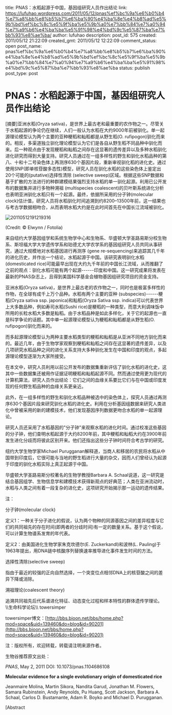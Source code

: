 title: PNAS：水稻起源于中国，基因组研究人员作出结论
link: https://lufuhao.wordpress.com/2011/05/12/pnas%ef%bc%9a%e6%b0%b4%e7%a8%bb%e8%b5%b7%e6%ba%90%e4%ba%8e%e4%b8%ad%e5%9b%bd%ef%bc%8c%e5%9f%ba%e5%9b%a0%e7%bb%84%e7%a0%94%e7%a9%b6%e4%ba%ba%e5%91%98%e4%bd%9c%e5%87%ba%e7%bb%93%e8%ae%ba/
author: lufuhao
description: 
post_id: 575
created: 2011/05/12 21:22:09
created_gmt: 2011/05/12 12:22:09
comment_status: open
post_name: pnas%ef%bc%9a%e6%b0%b4%e7%a8%bb%e8%b5%b7%e6%ba%90%e4%ba%8e%e4%b8%ad%e5%9b%bd%ef%bc%8c%e5%9f%ba%e5%9b%a0%e7%bb%84%e7%a0%94%e7%a9%b6%e4%ba%ba%e5%91%98%e4%bd%9c%e5%87%ba%e7%bb%93%e8%ae%ba
status: publish
post_type: post

# PNAS：水稻起源于中国，基因组研究人员作出结论

[摘要]亚洲水稻(Oryza sativa)，是世界上最古老和最重要的农作物之一。尽管关于水稻起源的争论仍在继续，人们一般认为水稻在大约9000年前被驯化。单一起源理论模型认为两个主要的亚种粳稻和籼稻都是从野生稻(O. rufipogon)驯化而来的。相反，多渠道独立驯化理论模型认为它们是各自从野生稻不同品种中驯化而来。后一种观点由于发现粳稻和籼稻之间存在这显著的遗传差异以及多种水稻驯化进化研究而得到大量支持。研究人员通过在一组多样性的野生和驯化水稻品种的第八、十和十二号染色体上再测序630个基因片段，重新审视驯化稻的进化史。通过使用SNP(即单核苷酸多态性)模型，研究人员在驯化水稻的这些染色体上鉴定出20个可能的(putative)选择性清除 (selective sweep)区域。根据这些SNP数据和基于扩散的方法进行的种群建模结果强烈支持水稻的单一驯化起源。利用已公开发布的数据集并进行多物种溯祖 (multispecies coalescent)的贝叶斯系统进化分析也表明亚洲驯化水稻只有一个起源。最终，依据所采用的分子钟(molecular clock)估计值，研究人员将水稻驯化时间追溯到约8200–13500年前，这一结果也与考古学数据相吻合，从而表明水稻大约是在此时间首先在中国长江流域被驯化。 

![20110512191219316](http://lufuhao.files.wordpress.com/2011/05/20110512191219316_thumb.jpg)

(Credit: © Elwynn / Fotolia) 

来自纽约大学基因组学和系统生物学中心和生物系、华盛顿大学圣路易斯分校生物系、斯坦福大学大学遗传学系和珀德尤大学农学系的基因组研究人员共同从事研究，通过大规模地对水稻基因进行再测序 (gene re-sequencing)来追踪其几千年的进化历史，并作出一个结论，水稻起源于中国。该研究表明驯化水稻(domesticated rice)可能最早出现在大约九千年前的中国长江流域，从而推翻了之前的观点：驯化水稻可能有两个起源------印度和中国。这一研究成果将发表在最新的PNAS杂志上，且得到美国科学基金会植物基因组研究项目的资金支持。 

亚洲水稻(Oryza sativa)，是世界上最古老的农作物之一，同时也是极富多样性的作物，在全球有成千上万个品种。水稻有两个主要的亚种 (subspecies)------粳稻(Oryza sativa ssp. japonica)和籼稻(Oryza Sativa ssp. indica)可以代表世界上大多数品种，例如寿司水稻(Sushi rice)是粳稻的一种类型，而意大利调味饭中所用的长粒水稻大多数是籼稻。由于水稻品种是如此多样化，关于它的起源也一直是科学争论的话题。其中单一起源理论模型认为粳稻和籼稻都是从野生稻(O. rufipogon)驯化而来的。 

而多起源理论模型认为两种主要水稻类型的粳稻和籼稻是从亚洲不同地方驯化而来的。最近几年，由于生物学家观察到粳稻和籼稻之间存在这显著的遗传差异，以及几项研究水稻品种之间的进化关系支持大多种驯化发生在中国和印度的观点，多起源理论模型逐渐为大家所接受。 

在本文中，研究人员利用以前公开发布的数据集重新评估了驯化水稻的进化史，这其中一些数据集还被用作证据证明粳稻和籼稻起源不同。然而通过使用更为现代的计算机算法，研究人员作出结论：它们之间的血缘关系要比它们与在中国或印度发现的任何野生稻品种的血缘关系更亲近。 

此外，在一组多样性的野生和驯化水稻品种被选中的染色体上，探究人员通过再测序630个基因片段来研究驯化水稻的进化史。利用在分析基因组数据来研究人类进化中曾被采用的新的建模技术，他们发现基因序列数据更吻合水稻的单一起源理论。 

研究人员还采用了水稻基因的"分子钟"来观察水稻的进化时间。通过校准这些基因的分子钟，他们查明水稻起源于大约8200年前，其中粳稻和籼稻大约在3900年前发生进化分歧而将彼此区别开来。他们还指出这些分子钟时间符合考古学的研究。 

纽约大学生物学家Michael Purugganan解释道，当商人和移居的农民将水稻从中国带到印度后，它很可能与当地的野生稻进行大量的杂交，因而人们曾经认为起源于印度的驯化水稻实际上真正起源于中国。 

华盛顿大学圣路易斯分校著名的生物学教授Barbara A. Schaal说道，这一研究是结合基因组学、生物信息学和建模技术获得新观点的好典范；人类在亚洲流动时，水稻与人类之间有着一段复杂的进化史，这项研究开始揭示那一运动的遗传结果。 

注： 

分子钟(molecular clock) 

定义1：一种关于分子进化的假说，认为两个物种的同源基因之间的差异程度与它们的共同祖先的存在时间(即两者的分歧时间)有一定的数量关系。基于这个假说，可以计算生物谱系发育的年代表。 

定义2：由美国进化生物学家朱克坎德尔(E. Zuckerkandl)和波林(L. Pauling)于1963年提出，用DNA链中核酸序列替换速率推导进化事件发生时间的方法。 

选择性清除(selective sweep) 

指由于最近的较强的正向自然选择，一个突变位点相邻DNA上的核苷酸之间的差异下降或消除。 

溯祖理论(coalescent theory) 

追溯共同祖先后代系谱进化特征、动态变化过程和样本特性的群体遗传学理论。\\\生命科学论坛\\\ towersimper 

towersimper博文：[http://bbs.bioon.net/bbs/home.php?mod=space&uid=139460&do=blog&id=90201](http://bbs.bioon.net/bbs/home.php?mod=space&uid=139460&do=blog&id=90201)

注：版权所有，欢迎转载，转载请注明来源作者。 

生物谷推荐原文出处： 

_PNAS_, May 2, 2011 DOI: 10.1073/pnas.1104686108 

**Molecular evidence for a single evolutionary origin of domesticated rice**

Jeanmaire Molina, Martin Sikora, Nandita Garud, Jonathan M. Flowers, Samara Rubinstein, Andy Reynolds, Pu Huang, Scott Jackson, Barbara A. Schaal, Carlos D. Bustamante, Adam R. Boyko and Michael D. Purugganan. 

[Abstract